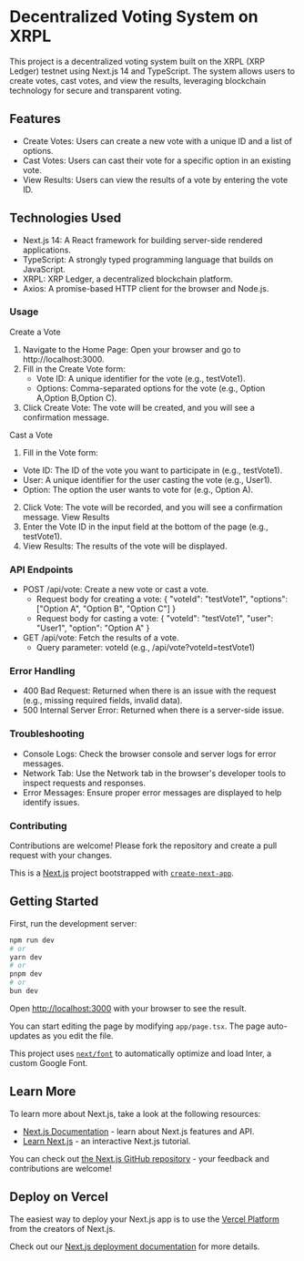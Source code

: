 # Decentralized Voting System on XRPL
This project is a decentralized voting system built on the XRPL (XRP Ledger) testnet using Next.js 14 and TypeScript. The system allows users to create votes, cast votes, and view the results, leveraging blockchain technology for secure and transparent voting.

## Features
- Create Votes: Users can create a new vote with a unique ID and a list of options.
- Cast Votes: Users can cast their vote for a specific option in an existing vote.
- View Results: Users can view the results of a vote by entering the vote ID.
## Technologies Used
- Next.js 14: A React framework for building server-side rendered applications.
- TypeScript: A strongly typed programming language that builds on JavaScript.
- XRPL: XRP Ledger, a decentralized blockchain platform.
- Axios: A promise-based HTTP client for the browser and Node.js.

### Usage
Create a Vote
1. Navigate to the Home Page: Open your browser and go to http://localhost:3000.
2. Fill in the Create Vote form:
    - Vote ID: A unique identifier for the vote (e.g., testVote1).
    - Options: Comma-separated options for the vote (e.g., Option A,Option B,Option C).
3. Click Create Vote: The vote will be created, and you will see a confirmation message.

Cast a Vote
1. Fill in the Vote form:
  - Vote ID: The ID of the vote you want to participate in (e.g., testVote1).
  - User: A unique identifier for the user casting the vote (e.g., User1).
  - Option: The option the user wants to vote for (e.g., Option A).
2. Click Vote: The vote will be recorded, and you will see a confirmation message.
View Results
1. Enter the Vote ID in the input field at the bottom of the page (e.g., testVote1).
2. View Results: The results of the vote will be displayed.
### API Endpoints
- POST /api/vote: Create a new vote or cast a vote.
  - Request body for creating a vote:
{
  "voteId": "testVote1",
  "options": ["Option A", "Option B", "Option C"]
}
  - Request body for casting a vote:
{
  "voteId": "testVote1",
  "user": "User1",
  "option": "Option A"
}
- GET /api/vote: Fetch the results of a vote.
  - Query parameter: voteId (e.g., /api/vote?voteId=testVote1)
### Error Handling
- 400 Bad Request: Returned when there is an issue with the request (e.g., missing required fields, invalid data).
- 500 Internal Server Error: Returned when there is a server-side issue.
### Troubleshooting
- Console Logs: Check the browser console and server logs for error messages.
- Network Tab: Use the Network tab in the browser's developer tools to inspect requests and responses.
- Error Messages: Ensure proper error messages are displayed to help identify issues.
### Contributing
Contributions are welcome! Please fork the repository and create a pull request with your changes.

This is a [Next.js](https://nextjs.org/) project bootstrapped with [`create-next-app`](https://github.com/vercel/next.js/tree/canary/packages/create-next-app).

## Getting Started

First, run the development server:

```bash
npm run dev
# or
yarn dev
# or
pnpm dev
# or
bun dev
```

Open [http://localhost:3000](http://localhost:3000) with your browser to see the result.

You can start editing the page by modifying `app/page.tsx`. The page auto-updates as you edit the file.

This project uses [`next/font`](https://nextjs.org/docs/basic-features/font-optimization) to automatically optimize and load Inter, a custom Google Font.

## Learn More

To learn more about Next.js, take a look at the following resources:

- [Next.js Documentation](https://nextjs.org/docs) - learn about Next.js features and API.
- [Learn Next.js](https://nextjs.org/learn) - an interactive Next.js tutorial.

You can check out [the Next.js GitHub repository](https://github.com/vercel/next.js/) - your feedback and contributions are welcome!

## Deploy on Vercel

The easiest way to deploy your Next.js app is to use the [Vercel Platform](https://vercel.com/new?utm_medium=default-template&filter=next.js&utm_source=create-next-app&utm_campaign=create-next-app-readme) from the creators of Next.js.

Check out our [Next.js deployment documentation](https://nextjs.org/docs/deployment) for more details.
